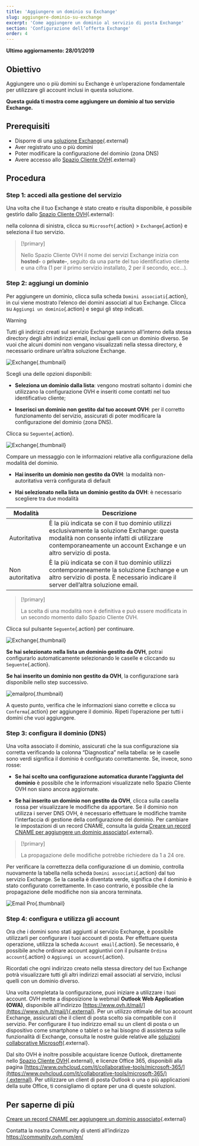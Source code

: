 ```yaml
---
title: 'Aggiungere un dominio su Exchange'
slug: aggiungere-dominio-su-exchange
excerpt: 'Come aggiungere un dominio al servizio di posta Exchange'
section: 'Configurazione dell’offerta Exchange'
order: 4
---
```


**Ultimo aggiornamento: 28/01/2019**

## Obiettivo

Aggiungere uno o più domini su Exchange è un’operazione fondamentale per utilizzare gli account inclusi in questa soluzione.

**Questa guida ti mostra come aggiungere un dominio al tuo servizio Exchange.**

## Prerequisiti

- Disporre di una [soluzione Exchange](https://www.ovhcloud.com/it/emails/){.external}
- Aver registrato uno o più domini
- Poter modificare la configurazione del dominio (zona DNS)
- Avere accesso allo [Spazio Cliente OVH](https://www.ovh.com/auth/?action=gotomanager&from=https://www.ovh.it/&ovhSubsidiary=it){.external}

## Procedura

### Step 1: accedi alla gestione del servizio

Una volta che il tuo Exchange è stato creato e risulta disponibile, è possibile gestirlo dallo [Spazio Cliente OVH](https://www.ovh.com/auth/?action=gotomanager&from=https://www.ovh.it/&ovhSubsidiary=it){.external}:

nella colonna di sinistra, clicca su `Microsoft`{.action} > `Exchange`{.action} e seleziona il tuo servizio.

> [!primary]
>
> Nello Spazio Cliente OVH il nome dei servizi Exchange inizia con **hosted-** o **private-**, seguito da una parte del tuo identificativo cliente e una cifra (1 per il primo servizio installato, 2 per il secondo, ecc...).
>

### Step 2: aggiungi un dominio

Per aggiungere un dominio, clicca sulla scheda `Domini associati`{.action}, in cui viene mostrato l’elenco dei domini associati al tuo Exchange.  Clicca su `Aggiungi un dominio`{.action} e segui gli step indicati.

> [!warning]
>
> Tutti gli indirizzi creati sul servizio Exchange saranno all’interno della stessa directory degli altri indirizzi email, inclusi quelli con un dominio diverso. Se vuoi che alcuni domini non vengano visualizzati nella stessa directory, è necessario ordinare un’altra soluzione Exchange.
>

![Exchange](images/add_domain_exchange_step1.png){.thumbnail}

Scegli una delle opzioni disponibili:

- **Seleziona un dominio dalla lista**: vengono mostrati soltanto i domini che utilizzano la configurazione OVH e inseriti come contatti nel tuo identificativo cliente;

- **Inserisci un dominio non gestito dal tuo account OVH**: per il corretto funzionamento del servizio, assicurati di poter modificare la configurazione del dominio (zona DNS).

Clicca su `Seguente`{.action}. 

![Exchange](images/add_domain_exchange_step2.png){.thumbnail}

Compare un messaggio con le informazioni relative alla configurazione della modalità del dominio.

- **Hai inserito un dominio non gestito da OVH**: la modalità non-autoritativa verrà configurata di default

- **Hai selezionato nella lista un dominio gestito da OVH**: è necessario scegliere tra due modalità

|Modalità |Descrizione|
|---|---|
|Autoritativa|È la più indicata se con il tuo dominio utilizzi esclusivamente la soluzione Exchange: questa modalità non consente infatti di utilizzare contemporaneamente un account Exchange e un altro servizio di posta.|
|Non autoritativa|È la più indicata se con il tuo dominio utilizzi contemporaneamente la soluzione Exchange e un altro servizio di posta.  È necessario indicare il server dell’altra soluzione email.|

> [!primary]
>
> La scelta di una modalità non è definitiva e può essere modificata in un secondo momento dallo Spazio Cliente OVH.
>

Clicca sul pulsante `Seguente`{.action} per continuare.

![Exchange](images/add_domain_exchange_step3.png){.thumbnail}

**Se hai selezionato nella lista un dominio gestito da OVH**, potrai configurarlo automaticamente selezionando le caselle e cliccando su `Seguente`{.action}.

**Se hai inserito un dominio non gestito da OVH**, la configurazione sarà disponibile nello step successivo.

![emailpro](images/add_domain_exchange_step4.png){.thumbnail}

A questo punto, verifica che le informazioni siano corrette e clicca su `Conferma`{.action} per aggiungere il dominio. Ripeti l’operazione per tutti i domini che vuoi aggiungere.

### Step 3: configura il dominio (DNS)

Una volta associato il dominio, assicurati che la sua configurazione sia corretta verificando la colonna “Diagnostica” nella tabella: se le caselle sono verdi significa il dominio è configurato correttamente. Se, invece, sono rosse:

- **Se hai scelto una configurazione automatica durante l’aggiunta del dominio** è possibile che le informazioni visualizzate nello Spazio Cliente OVH non siano ancora aggiornate.

- **Se hai inserito un dominio non gestito da OVH**, clicca sulla casella rossa per visualizzare le modifiche da apportare. Se il dominio non utilizza i server DNS OVH, è necessario effettuare le modifiche tramite l’interfaccia di gestione della configurazione del dominio. Per cambiare le impostazioni di un record CNAME, consulta la guida [Creare un record CNAME per aggiungere un dominio associato](https://docs.ovh.com/it/microsoft-collaborative-solutions/exchange_20132016_aggiungi_un_record_di_tipo_cname/){.external}.

> [!primary]
>
> La propagazione delle modifiche potrebbe richiedere da 1 a 24 ore.
>

Per verificare la correttezza della configurazione di un dominio, controlla nuovamente la tabella nella scheda `Domini associati`{.action} dal tuo servizio Exchange. Se la casella è diventata verde, significa che il dominio è stato configurato correttamente. In caso contrario, è possibile che la propagazione delle modifiche non sia ancora terminata.

![Email Pro](images/add_domain_exchange_step5.png){.thumbnail}

### Step 4: configura e utilizza gli account 

Ora che i domini sono stati aggiunti al servizio Exchange, è possibile utilizzarli per configurare i tuoi account di posta. Per effettuare questa operazione, utilizza la scheda `Account email`{.action}. Se necessario, è possibile anche ordinare account aggiuntivi con il pulsante `Ordina account`{.action} o `Aggiungi un account`{.action}.

Ricordati che ogni indirizzo creato nella stessa directory del tuo Exchange potrà visualizzare tutti gli altri indirizzi email associati al servizio, inclusi quelli con un dominio diverso.

Una volta completata la configurazione, puoi iniziare a utilizzare i tuoi account. OVH mette a disposizione la webmail **Outlook Web Application (OWA)**, disponibile all’indirizzo [https://www.ovh.it/mail/](https://www.ovh.it/mail/){.external}. Per un utilizzo ottimale del tuo account Exchange, assicurati che il client di posta scelto sia compatibile con il servizio. Per configurare il tuo indirizzo email su un client di posta o un dispositivo come smartphone o tablet o se hai bisogno di assistenza sulle funzionalità di Exchange, consulta le nostre guide relative alle [soluzioni collaborative Microsoft](https://docs.ovh.com/it/microsoft-collaborative-solutions/){.external}.

Dal sito OVH è inoltre possibile acquistare licenze Outlook, direttamente nello [Spazio Cliente OVH](https://www.ovh.com/auth/?action=gotomanager&from=https://www.ovh.it/&ovhSubsidiary=it){.external}, e licenze Office 365, disponibili alla pagina [https://www.ovhcloud.com/it/collaborative-tools/microsoft-365/](https://www.ovhcloud.com/it/collaborative-tools/microsoft-365/){.external}. Per utilizzare un client di posta Outlook o una o più applicazioni della suite Office, ti consigliamo di optare per una di queste soluzioni.

## Per saperne di più

[Creare un record CNAME per aggiungere un dominio associato](https://docs.ovh.com/it/microsoft-collaborative-solutions/exchange_20132016_aggiungi_un_record_di_tipo_cname/){.external}

Contatta la nostra Community di utenti all’indirizzo <https://community.ovh.com/en/>